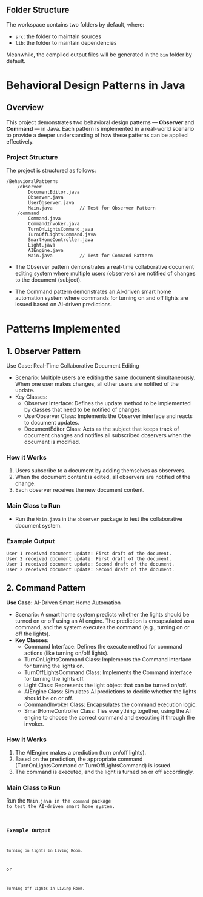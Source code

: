 ## Folder Structure

The workspace contains two folders by default, where:

- `src`: the folder to maintain sources
- `lib`: the folder to maintain dependencies

Meanwhile, the compiled output files will be generated in the `bin` folder by default.

# **Behavioral Design Patterns in Java**

## **Overview**

This project demonstrates two behavioral design patterns — **Observer** and **Command** — in Java. Each pattern is implemented in a real-world scenario to provide a deeper understanding of how these patterns can be applied effectively.

### **Project Structure**
The project is structured as follows:

```plaintext
/BehavioralPatterns
    /observer
        DocumentEditor.java
        Observer.java
        UserObserver.java
        Main.java          // Test for Observer Pattern
    /command
        Command.java
        CommandInvoker.java
        TurnOnLightsCommand.java
        TurnOffLightsCommand.java
        SmartHomeController.java
        Light.java
        AIEngine.java
        Main.java          // Test for Command Pattern
```

* The Observer pattern demonstrates a real-time collaborative document editing system where multiple users (observers) are notified of changes to the document (subject).

* The Command pattern demonstrates an AI-driven smart home automation system where commands for turning on and off lights are issued based on AI-driven predictions.

# **Patterns Implemented**

## **1. Observer Pattern**

Use Case: Real-Time Collaborative Document Editing

* Scenario: Multiple users are editing the same document simultaneously. When one user makes changes, all other users are notified of the update.
* Key Classes:
    * Observer Interface: Defines the update method to be implemented by classes that need to be notified of changes.
    * UserObserver Class: Implements the Observer interface and reacts to document updates.
    * DocumentEditor Class: Acts as the subject that keeps track of document changes and notifies all subscribed observers when the document is modified.

### **How it Works**

1. Users subscribe to a document by adding themselves as observers.
2. When the document content is edited, all observers are notified of the change.
3. Each observer receives the new document content.

### **Main Class to Run**

* Run the <code>Main.java</code> in the <code>observer</code> package to test the collaborative document system.

### **Example Output**
```
User 1 received document update: First draft of the document.
User 2 received document update: First draft of the document.
User 1 received document update: Second draft of the document.
User 2 received document update: Second draft of the document.
```

## **2. Command Pattern**

**Use Case:** AI-Driven Smart Home Automation
* Scenario: A smart home system predicts whether the lights should be turned on or off using an AI engine. The prediction is encapsulated as a command, and the system executes the command (e.g., turning on or off the lights).
* **Key Classes:**
    * Command Interface: Defines the execute method for command actions (like turning on/off lights).
    * TurnOnLightsCommand Class: Implements the Command interface for turning the lights on.
    * TurnOffLightsCommand Class: Implements the Command interface for turning the lights off.
    * Light Class: Represents the light object that can be turned on/off.
    * AIEngine Class: Simulates AI predictions to decide whether the lights should be on or off.
    * CommandInvoker Class: Encapsulates the command execution logic.
    * SmartHomeController Class: Ties everything together, using the AI engine to choose the correct command and executing it through the invoker.

### **How it Works**

1. The AIEngine makes a prediction (turn on/off lights).
2. Based on the prediction, the appropriate command (TurnOnLightsCommand or TurnOffLightsCommand) is issued.
3. The command is executed, and the light is turned on or off accordingly.

### **Main Class to Run**
Run the <code>Main.java</command> in the <code>command</code> package to test the AI-driven smart home system.

### **Example Output**
```
Turning on lights in Living Room.
```
or
```
Turning off lights in Living Room.
```